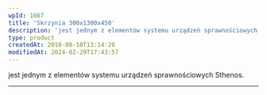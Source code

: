 ```yaml
---
wpId: 1667
title: 'Skrzynia 300x1300x450'
description: 'jest jednym z elementów systemu urządzeń sprawnościowych Sthenos.'
type: product
createdAt: 2018-08-10T13:14:26
modifiedAt: 2024-02-29T17:43:57
---
```



jest jednym z elementów systemu urządzeń sprawnościowych Sthenos.

* * *